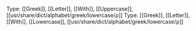 Type: [[Greek]], [[Letter]], [[With]], [[Uppercase]], [[usr/share/dict/alphabet/greek/lowercase/ρ]]
Type: [[Greek]], [[Letter]], [[With]], [[Lowercase]], [[usr/share/dict/alphabet/greek/lowercase/ρ]]
